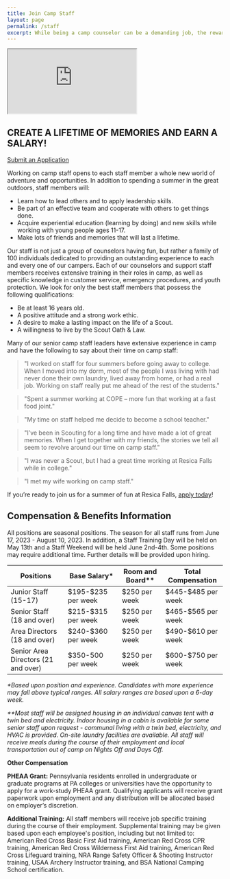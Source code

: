 ```yaml
---
title: Join Camp Staff
layout: page
permalink: /staff
excerpt: While being a camp counselor can be a demanding job, the rewards are endless as you forge memories that will last a lifetime.
---
```


<div class="row align-items-center pt-3">
  <div class="col-md-6">
    <div class="embed-responsive embed-responsive-16by9">
      <iframe class="embed-responsive-item" src="https://www.youtube.com/embed/_dVN5qgBjjY" allow="accelerometer; autoplay; encrypted-media; gyroscope; picture-in-picture" allowfullscreen></iframe>
    </div>
  </div>
  <div class="col-md-6">
    <h2 class="hero pt-3 pt-md-0">CREATE A LIFETIME OF MEMORIES AND EARN A SALARY!</h2>
    <a class="btn btn-primary btn-block mb-2" href="https://colbsa.workbrightats.com/jobs/">Submit an Application</a>
  </div>
</div>

Working on camp staff opens to each staff member a whole new world of adventure and opportunities. In addition to spending a summer in the great outdoors, staff members will:

- Learn how to lead others and to apply leadership skills.
- Be part of an effective team and cooperate with others to get things done.
- Acquire experiential education (learning by doing) and new skills while working with young people ages 11-17.
- Make lots of friends and memories that will last a lifetime.

Our staff is not just a group of counselors having fun, but rather a family of 100 individuals dedicated to providing an outstanding experience to each and every one of our campers. Each of our counselors and support staff members receives extensive training in their roles in camp, as well as specific knowledge in customer service, emergency procedures, and youth protection. We look for only the best staff members that possess the following qualifications:

- Be at least 16 years old.
- A positive attitude and a strong work ethic.
- A desire to make a lasting impact on the life of a Scout.
- A willingness to live by the Scout Oath &amp; Law.

Many of our senior camp staff leaders have extensive experience in camp and have the following to say about their time on camp staff:

<div class="row">
  <div class="col-md-6">
    <blockquote>
      "I worked on staff for four summers before going away to college. When I moved into my dorm, most of the people I was living with had never done their own laundry, lived away from home, or had a real job. Working on staff really put me ahead of the rest of the students."
    </blockquote>
    <blockquote>
      "Spent a summer working at COPE – more fun that working at a fast food joint."
    </blockquote>
    <blockquote>
      "My time on staff helped me decide to become a school teacher."
    </blockquote>
  </div>
  <div class="col-md-6">
    <blockquote>
      "I’ve been in Scouting for a long time and have made a lot of great memories. When I get together with my friends, the stories we tell all seem to revolve around our time on camp staff."
    </blockquote>
    <blockquote>
      "I was never a Scout, but I had a great time working at Resica Falls while in college."
    </blockquote>
    <blockquote>
      "I met my wife working on camp staff."
    </blockquote>
  </div>
</div>

If you’re ready to join us for a summer of fun at Resica Falls, [apply today](https://colbsa.workbrightats.com/jobs/)!

<div class="col alert alert-primary text-center">
  <h2 class="mb-0">Compensation &amp; Benefits Information</h2>
</div>

All positions are seasonal positions. The season for all staff runs from June 17, 2023 - August 10, 2023. In addition, a Staff Training Day will be held on May 13th and a Staff Weekend will be held June 2nd-4th. Some positions may require additional time. Further details will be provided upon hiring.

<table class="table table-striped text-center">
  <thead>
    <tr>
      <th scope="col">Positions</th>
      <th scope="col">Base Salary*</th>
      <th scope="col">Room and Board**</th>
      <th scope="col">Total Compensation</th>
    </tr>
  </thead>
  <tbody>
    <tr>
      <td scope="row">Junior Staff (15-17)</td>
      <td>$195-$235 per week</td>
      <td>$250 per week</td>
      <td>$445-$485 per week</td>
    </tr>
    <tr>
      <td scope="row">Senior Staff (18 and over)</td>
      <td>$215-$315 per week</td>
      <td>$250 per week</td>
      <td>$465-$565 per week</td>
    </tr>
    <tr>
      <td scope="row">Area Directors (18 and over)</td>
      <td>$240-$360 per week</td>
      <td>$250 per week</td>
      <td>$490-$610 per week</td>
    </tr>
    <tr>
      <td scope="row">Senior Area Directors (21 and over)</td>
      <td>$350-500 per week</td>
      <td>$250 per week</td>
      <td>$600-$750 per week</td>
    </tr>
  </tbody>
</table>

*\*Based upon position and experience. Candidates with more experience may fall above typical ranges. All salary ranges are based upon a 6-day week.*

*\*\*Most staff will be assigned housing in an individual canvas tent with a twin bed and electricity. Indoor housing in a cabin is available for some senior staff upon request - communal living with a twin bed, electricity, and HVAC is provided. On-site laundry facilities are available. All staff will receive meals during the course of their employment and local transportation out of camp on Nights Off and Days Off.*

**Other Compensation**

**PHEAA Grant:** Pennsylvania residents enrolled in undergraduate or graduate programs at PA colleges or universities have the opportunity to apply for a work-study PHEAA grant. Qualifying applicants will receive grant paperwork upon employment and any distribution will be allocated based on employer’s discretion.

**Additional Training:** All staff members will receive job specific training during the course of their employment. Supplemental training may be given based upon each employee's position, including but not limited to: American Red Cross Basic First Aid training, American Red Cross CPR training, American Red Cross Wilderness First Aid training, American Red Cross Lifeguard training, NRA Range Safety Officer & Shooting Instructor training, USAA Archery Instructor training, and BSA National Camping School certification.

<!--
<div class="col alert alert-primary text-center">
  <h2 class="mb-0">Frequently Asked Questions</h2>
</div>

<strong>Does Resica Falls only hire counselors?</strong><br>
Absolutely not! While the bulk of our staff are counselors working in specific program areas such as aquatics or handicraft, any camp needs a strong group of support staff members to operate efficiently. Resica looks to hire excellent staff in the areas of maintenance, health &amp; safety, office administration, retail, and dining hall support. Both counselors and support staff are a part of our staff family.

<strong>Where do staff members live?</strong><br>
Most staff members live in their own canvas tent in the staff area. Some senior members of the staff and female staff members live in shared bunk rooms in cabins such as Bear Lodge and the Nunevilles. Private cabins are available for married staff members whose families would be joining them in camp.

<strong>Do staff get time off?</strong><br>
Staff have time off each day that is dependent upon their area of camp and their responsibilities. Staff members also have one “Night Off” each week that can be used to leave camp to go shopping, have dinner, see a movie, or just take a break. Transportation from Resica to these locations is provided. During the typical change-over period between sessions of Saturday to Sunday, staff are considered off and can leave camp to go home or visit town.

<strong>Are staff paid well?</strong><br>
We offer a competitive salary based on experience, qualifications, skills, and level of responsibility.
-->
